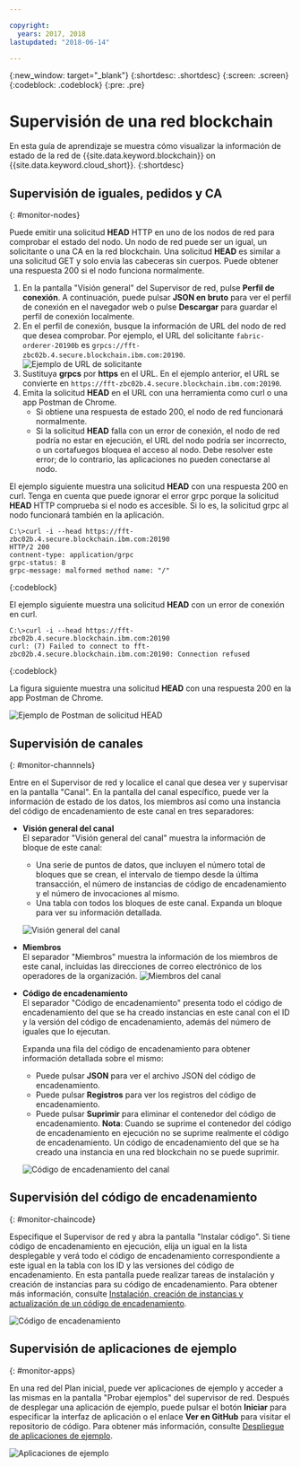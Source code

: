 ```yaml
---

copyright:
  years: 2017, 2018
lastupdated: "2018-06-14"

---
```


{:new_window: target="_blank"}
{:shortdesc: .shortdesc}
{:screen: .screen}
{:codeblock: .codeblock}
{:pre: .pre}

# Supervisión de una red blockchain

En esta guía de aprendizaje se muestra cómo visualizar la información de estado de la red de {{site.data.keyword.blockchain}} on {{site.data.keyword.cloud_short}}.
{:shortdesc}


## Supervisión de iguales, pedidos y CA
{: #monitor-nodes}

Puede emitir una solicitud **HEAD** HTTP en uno de los nodos de red para comprobar el estado del nodo. Un nodo de red puede ser un igual, un solicitante o una CA en la red blockchain. Una solicitud **HEAD** es similar a una solicitud GET y solo envía las cabeceras sin cuerpos. Puede obtener una respuesta 200 si el nodo funciona normalmente.

1. En la pantalla "Visión general" del Supervisor de red, pulse **Perfil de conexión**. A continuación, puede pulsar **JSON en bruto** para ver el perfil de conexión en el navegador web o pulse **Descargar** para guardar el perfil de conexión localmente.
2. En el perfil de conexión, busque la información de URL del nodo de red que desea comprobar. Por ejemplo, el URL del solicitante `fabric-orderer-20190b` es `grpcs://fft-zbc02b.4.secure.blockchain.ibm.com:20190`.  
    ![Ejemplo de URL de solicitante](../images/orderer_url.png "Ejemplo de URL de solicitante")
3. Sustituya **grpcs** por **https** en el URL. En el ejemplo anterior, el URL se convierte en `https://fft-zbc02b.4.secure.blockchain.ibm.com:20190`.
4. Emita la solicitud **HEAD** en el URL con una herramienta como curl o una app Postman de Chrome.
    - Si obtiene una respuesta de estado 200, el nodo de red funcionará normalmente.
    - Si la solicitud **HEAD** falla con un error de conexión, el nodo de red podría no estar en ejecución, el URL del nodo podría ser incorrecto, o un cortafuegos bloquea el acceso al nodo.  Debe resolver este error; de lo contrario, las aplicaciones no pueden conectarse al nodo.

El ejemplo siguiente muestra una solicitud **HEAD** con una respuesta 200 en curl. Tenga en cuenta que puede ignorar el error grpc porque la solicitud **HEAD** HTTP comprueba si el nodo es accesible. Si lo es, la solicitud grpc al nodo funcionará también en la aplicación.

```
C:\>curl -i --head https://fft-zbc02b.4.secure.blockchain.ibm.com:20190
HTTP/2 200
contnent-type: application/grpc
grpc-status: 8
grpc-message: malformed method name: "/"
```
{:codeblock}

El ejemplo siguiente muestra una solicitud **HEAD** con un error de conexión en curl.

```
C:\>curl -i --head https://fft-zbc02b.4.secure.blockchain.ibm.com:20190
curl: (7) Failed to connect to fft-zbc02b.4.secure.blockchain.ibm.com:20190: Connection refused
```
{:codeblock}

La figura siguiente muestra una solicitud **HEAD** con una respuesta 200 en la app Postman de Chrome.  

![Ejemplo de Postman de solicitud HEAD](../images/orderer_head_postman.png "Ejemplo de Postman de solicitud HEAD")


## Supervisión de canales
{: #monitor-channnels}

Entre en el Supervisor de red y localice el canal que desea ver y supervisar en la pantalla "Canal".  En la pantalla del canal específico, puede ver la información de estado de los datos, los miembros así como una instancia del código de encadenamiento de este canal en tres separadores:

* **Visión general del canal**  
  El separador "Visión general del canal" muestra la información de bloque de este canal:
    * Una serie de puntos de datos, que incluyen el número total de bloques que se crean, el intervalo de tiempo desde la última transacción, el número de instancias de código de encadenamiento y el número de invocaciones al mismo.
    * Una tabla con todos los bloques de este canal.  Expanda un bloque para ver su información detallada.  

  ![Visión general del canal](../images/channel_overview_detail.png "Visión general del canal")  

* **Miembros**  
  El separador "Miembros" muestra la información de los miembros de este canal, incluidas las direcciones de correo electrónico de los operadores de la organización.   ![Miembros del canal](../images/channel_members.png "Miembros del canal")  

* **Código de encadenamiento**  
  El separador "Código de encadenamiento" presenta todo el código de encadenamiento del que se ha creado instancias en este canal con el ID y la versión del código de encadenamiento, además del número de iguales que lo ejecutan.   

  Expanda una fila del código de encadenamiento para obtener información detallada sobre el mismo:  
    * Puede pulsar **JSON** para ver el archivo JSON del código de encadenamiento.
    * Puede pulsar **Registros** para ver los registros del código de encadenamiento.
    * Puede pulsar **Suprimir** para eliminar el contenedor del código de encadenamiento.
    **Nota**: Cuando se suprime el contenedor del código de encadenamiento en ejecución no se suprime realmente el código de encadenamiento. Un código de encadenamiento del que se ha creado una instancia en una red blockchain no se puede suprimir.

  ![Código de encadenamiento del canal](../images/channel_chaincode.png "Código de encadenamiento del canal")


## Supervisión del código de encadenamiento
{: #monitor-chaincode}

Especifique el Supervisor de red y abra la pantalla "Instalar código". Si tiene código de encadenamiento en ejecución, elija un igual en la lista desplegable y verá todo el código de encadenamiento correspondiente a este igual en la tabla con los ID y las versiones del código de encadenamiento.  En esta pantalla puede realizar tareas de instalación y creación de instancias para su código de encadenamiento.  Para obtener más información, consulte [Instalación, creación de instancias y actualización de un código de encadenamiento](install_instantiate_chaincode.html).

  ![Código de encadenamiento](../images/chaincode_install_overview.png "Código de encadenamiento")


## Supervisión de aplicaciones de ejemplo
{: #monitor-apps}

En una red del Plan inicial, puede ver aplicaciones de ejemplo y acceder a las mismas en la pantalla "Probar ejemplos" del supervisor de red.  Después de desplegar una aplicación de ejemplo, puede pulsar el botón **Iniciar** para especificar la interfaz de aplicación o el enlace **Ver en GitHub** para visitar el repositorio de código.  Para obtener más información, consulte [Despliegue de aplicaciones de ejemplo](prebuilt_samples.html).

  ![Aplicaciones de ejemplo](../images/sampleappflow0.png "Aplicaciones de ejemplo")
